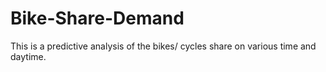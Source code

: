 # Bike-Share-Demand
This is a predictive analysis of the bikes/ cycles share on various time and daytime. 
